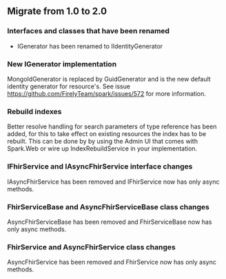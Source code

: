 ## Migrate from 1.0 to 2.0

### Interfaces and classes that have been renamed
- IGenerator has been renamed to IIdentityGenerator

### New IGenerator implementation
MongoIdGenerator is replaced by GuidGenerator and is the new default identity generator for resource's.
See issue https://github.com/FirelyTeam/spark/issues/572 for more information.

### Rebuild indexes
Better resolve handling for search parameters of type reference has been added, for this to take effect on existing
resources the index has to be rebuilt. This can be done by by using the Admin UI that comes with Spark.Web or wire up
IndexRebuildService in your implementation.

### IFhirService and IAsyncFhirService interface changes
IAsyncFhirService has been removed and IFhirService now has only async methods.

### FhirServiceBase and AsyncFhirServiceBase class changes
AsyncFhirServiceBase has been removed and FhirServiceBase now has only async methods.

### FhirService and AsyncFhirService class changes
AsyncFhirService has been removed and FhirService now has only async methods.
